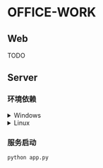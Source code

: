 # OFFICE-WORK

## Web

TODO

## Server

### 环境依赖

<details>
<summary>Windows</summary>

**用法示例：**
```bash
cd server
uv venv .venv --python=3.11
.venv\Scripts\activate
uv pip install -r requirements.txt
```
</details>


<details>
<summary>Linux</summary>

**用法示例：**
```bash
cd server
uv venv .venv --python=3.11
source .venv/bin/activate
uv pip install -r requirements.txt
```
</details>

### 服务启动
```
python app.py
```